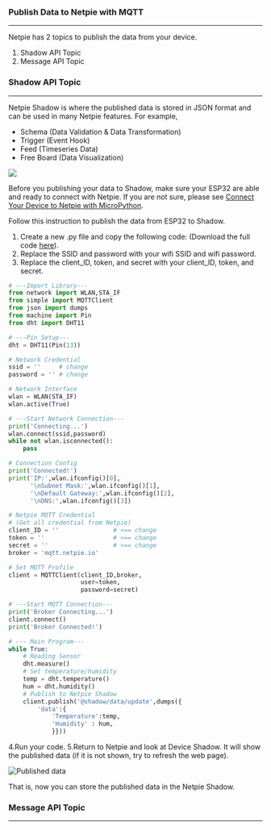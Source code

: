 ### Publish Data to Netpie with MQTT 
---
Netpie has 2 topics to publish the data from your device.
1. Shadow API Topic
2. Message API Topic

### Shadow API Topic 
---
Netpie Shadow is where the published data is stored in JSON format and can be used in many Netpie features. For example,
- Schema (Data Validation & Data Transformation)
- Trigger (Event Hook)
- Feed (Timeseries Data)
- Free Board (Data Visualization)

![](https://github.com/PerfecXX/MicroPython-ESP32-AIoT-DevBoard/blob/main/doc/netpie-shadow-empty.png?raw=true)

Before you publishing your data to Shadow, make sure your ESP32 are able and ready to connect with Netpie.
If you are not sure, please see [Connect Your Device to Netpie with MicroPython](https://github.com/PerfecXX/MicroPython-ESP32-AIoT-DevBoard/blob/main/doc/netpie-upy-connection.md "Connect Your Device to Netpie with MicroPython").

Follow this instruction to publish the data from ESP32 to Shadow.

1. Create a new .py file and copy the following code: (Download the full code [here](https://github.com/PerfecXX/MicroPython-ESP32-AIoT-DevBoard/blob/main/example/Netpie/L02-PublishShadow.py "here")).
2. Replace the SSID and password with your wifi SSID and wifi password.
3. Replace the client_ID, token, and secret with your client_ID, token, and secret.

```python
# ---Import Library---
from network import WLAN,STA_IF
from simple import MQTTClient
from json import dumps
from machine import Pin
from dht import DHT11

# ---Pin Setup---
dht = DHT11(Pin(13))

# Network Credential
ssid = ''     # change
password = '' # change

# Network Interface 
wlan = WLAN(STA_IF)
wlan.active(True)

# ---Start Network Connection---
print('Connecting...')
wlan.connect(ssid,password)
while not wlan.isconnected():
    pass

# Connection Config
print('Connected!')
print('IP:',wlan.ifconfig()[0],
      '\nSubnet Mask:',wlan.ifconfig()[1],
      '\nDefault Gateway:',wlan.ifconfig()[2],
      '\nDNS:',wlan.ifconfig()[3])

# Netpie MQTT Credential
# (Get all credential from Netpie)
client_ID = ''               # <== change
token = ''                   # <== change
secret = ''                  # <== change
broker = 'mqtt.netpie.io'

# Set MQTT Profile
client = MQTTClient(client_ID,broker,
                    user=token,
                    password=secret)

# ---Start MQTT Connection---
print('Broker Connecting...')
client.connect()
print('Broker Connected!')

# --- Main Program---
while True:
    # Reading Sensor
    dht.measure()
    # Set temperature/humidity
    temp = dht.temperature()
    hum = dht.humidity()
    # Publish to Netpie Shadow 
    client.publish('@shadow/data/update',dumps({
        'data':{
            'Temperature':temp,
            'Humidity' : hum,
            }}))
```
4.Run your code.
5.Return to Netpie and look at Device Shadow. It will show the published data (if it is not shown, try to refresh the web page).

![Published data](https://github.com/PerfecXX/MicroPython-ESP32-AIoT-DevBoard/blob/main/doc/netpie-shadow-data.png?raw=true "Published data")

That is, now you can store the published data in the Netpie Shadow.

### Message API Topic
---
